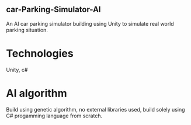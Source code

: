 ## car-Parking-Simulator-AI
An AI car parking simulator building using Unity to simulate real world parking situation.

# Technologies
Unity, c#

# AI algorithm
Build using genetic algorithm, no external libraries used, build solely using C# progamming language from scratch.
